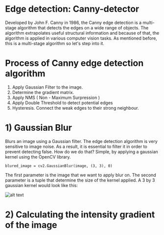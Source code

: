 # Edge detection: Canny-detector


Developed by John F. Canny in 1986, the Canny edge detection is a multi-stage algorithm that detects the edges on a wide range of objects. The algorithm extrapolates useful structural information and because of that, the algorithm is applied in various computer vision tasks. As mentioned before, this is a multi-stage algorithm so let's step into it.

# Process of Canny edge detection algorithm

1)    Apply Gaussian Filter to the image.
2)    Determine the gradient matrix.
3)    Apply NMS ( Non - Maximum Surpression ) 
4)    Apply Double Threshold to detect potential edges
5)    Hysteresis. Connect the weak edges to their strong neighbour.


# 1) Gaussian Blur

Blurs an image using a Gaussian filter. The edge detection algorithm is very sensitive to image noise. As a result, it is essential to filter it in order to prevent detecting false. How do we do that? Simple, by applying a gaussian kernel using the OpenCV library.

    blured_image = cv2.GaussianBlur(image, (3, 3), 0)
  
The first parameter is the image that we want to apply blur on. The second parameter is a tuple that determine the size of the kernel applied. A 3 by 3 gaussian kernel would look like this:

![alt text](https://wikimedia.org/api/rest_v1/media/math/render/svg/c1e0a314554ab3663f129961ebd28fec307e74c4)


# 2) Calculating the intensity gradient of the image


